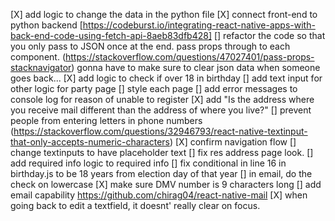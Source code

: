 [X] add logic to change the data in the python file
[X] connect front-end to python backend [https://codeburst.io/integrating-react-native-apps-with-back-end-code-using-fetch-api-8aeb83dfb428]
[] refactor the code so that you only pass to JSON once at the end. pass props through to each component. (https://stackoverflow.com/questions/47027401/pass-props-stacknavigator) gonna have to make sure to clear json data when someone goes back...
[X] add logic to check if over 18 in birthday
[] add text input for other logic for party page
[] style each page
[] add error messages to console log for reason of unable to register
[X] add "Is the address where you receive mail different than the address of where you live?" 
[] prevent people from entering letters in phone numbers (https://stackoverflow.com/questions/32946793/react-native-textinput-that-only-accepts-numeric-characters)
[X] confirm navigation flow
[] change textinputs to have placeholder text
[] fix res address page look.
[] add required info logic to required info
[] fix conditional in line 16 in birthday.js to be 18 years from election day of that year
[] in email, do the check on lowercase
[X] make sure DMV number is 9 characters long
[] add email capability https://github.com/chirag04/react-native-mail
[X] when going back to edit a textfield, it doesnt' really clear on focus.